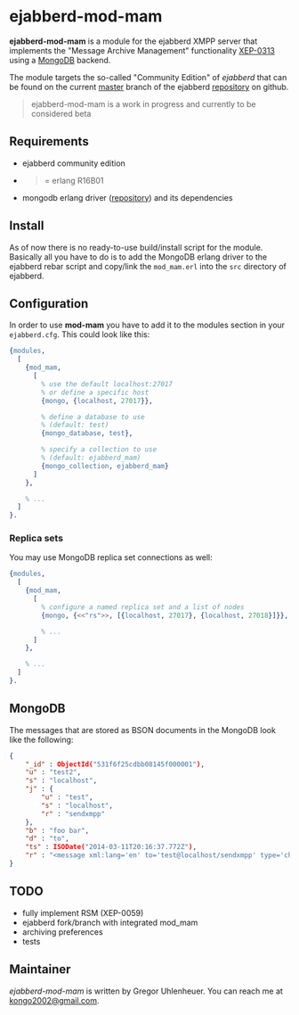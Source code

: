 # ejabberd-mod-mam

**ejabberd-mod-mam** is a module for the ejabberd XMPP server that implements
the "Message Archive Management" functionality [XEP-0313][xep] using a
[MongoDB][mongo] backend.

The module targets the so-called "Community Edition" of *ejabberd* that can be
found on the current [master][master] branch of the ejabberd
[repository][master] on github.

> ejabberd-mod-mam is a work in progress and currently to be considered beta


## Requirements

* ejabberd community edition
* >= erlang R16B01
* mongodb erlang driver ([repository][driver]) and its dependencies


## Install

As of now there is no ready-to-use build/install script for the module.
Basically all you have to do is to add the MongoDB erlang driver to the
ejabberd rebar script and copy/link the `mod_mam.erl` into the `src` directory
of ejabberd.


## Configuration

In order to use **mod-mam** you have to add it to the modules section in your
`ejabberd.cfg`. This could look like this:

``` erlang
{modules,
  [
    {mod_mam,
      [
        % use the default localhost:27017
        % or define a specific host
        {mongo, {localhost, 27017}},

        % define a database to use
        % (default: test)
        {mongo_database, test},

        % specify a collection to use
        % (default: ejabberd_mam)
        {mongo_collection, ejabberd_mam}
      ]
    },

    % ...
  ]
}.
```


### Replica sets

You may use MongoDB replica set connections as well:


``` erlang
{modules,
  [
    {mod_mam,
      [
        % configure a named replica set and a list of nodes
        {mongo, {<<"rs">>, [{localhost, 27017}, {localhost, 27018}]}},

        % ...
      ]
    },

    % ...
  ]
}.

```


## MongoDB

The messages that are stored as BSON documents in the MongoDB look like the
following:

``` json
{
    "_id" : ObjectId("531f6f25cdbb08145f000001"),
    "u" : "test2",
    "s" : "localhost",
    "j" : {
        "u" : "test",
        "s" : "localhost",
        "r" : "sendxmpp"
    },
    "b" : "foo bar",
    "d" : "to",
    "ts" : ISODate("2014-03-11T20:16:37.772Z"),
    "r" : "<message xml:lang='en' to='test@localhost/sendxmpp' type='chat'><body>foo bar</body><subject/></message>"
}
```


## TODO

* fully implement RSM (XEP-0059)
* ejabberd fork/branch with integrated mod\_mam
* archiving preferences
* tests


## Maintainer

*ejabberd-mod-mam* is written by Gregor Uhlenheuer. You can reach me at
<kongo2002@gmail.com>.


[xep]: http://xmpp.org/extensions/xep-0313.html
[mongo]: http://mongodb.org
[master]: https://github.com/processone/ejabberd/tree/master
[driver]: https://github.com/mongodb/mongodb-erlang/tree/master
